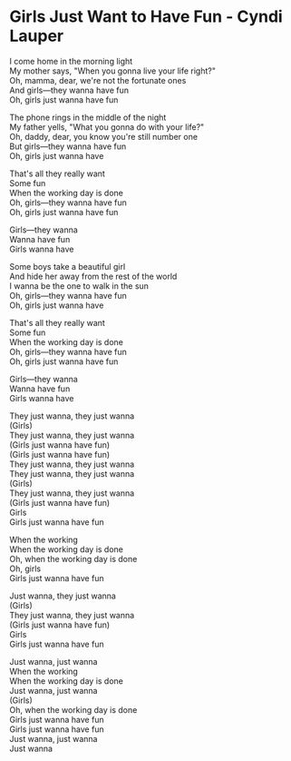 # Girls Just Want to Have Fun - Cyndi Lauper

I come home in the morning light\
My mother says, "When you gonna live your life right?"\
Oh, mamma, dear, we're not the fortunate ones\
And girls—they wanna have fun\
Oh, girls just wanna have fun

The phone rings in the middle of the night\
My father yells, "What you gonna do with your life?"\
Oh, daddy, dear, you know you're still number one\
But girls—they wanna have fun\
Oh, girls just wanna have

That's all they really want\
Some fun\
When the working day is done\
Oh, girls—they wanna have fun\
Oh, girls just wanna have fun

Girls—they wanna\
Wanna have fun\
Girls wanna have

Some boys take a beautiful girl\
And hide her away from the rest of the world\
I wanna be the one to walk in the sun\
Oh, girls—they wanna have fun\
Oh, girls just wanna have

That's all they really want\
Some fun\
When the working day is done\
Oh, girls—they wanna have fun\
Oh, girls just wanna have fun

Girls—they wanna\
Wanna have fun\
Girls wanna have

They just wanna, they just wanna\
(Girls)\
They just wanna, they just wanna\
(Girls just wanna have fun)\
(Girls just wanna have fun)\
They just wanna, they just wanna\
They just wanna, they just wanna\
(Girls)\
They just wanna, they just wanna\
(Girls just wanna have fun)\
Girls\
Girls just wanna have fun

When the working\
When the working day is done\
Oh, when the working day is done\
Oh, girls\
Girls just wanna have fun

Just wanna, they just wanna\
(Girls)\
They just wanna, they just wanna\
(Girls just wanna have fun)\
Girls\
Girls just wanna have fun

Just wanna, just wanna\
When the working\
When the working day is done\
Just wanna, just wanna\
(Girls)\
Oh, when the working day is done\
Girls just wanna have fun\
Girls just wanna have fun\
Just wanna, just wanna\
Just wanna